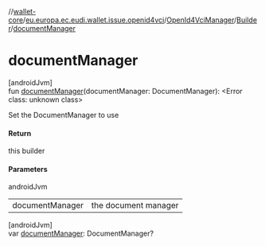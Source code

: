 //[wallet-core](../../../../index.md)/[eu.europa.ec.eudi.wallet.issue.openid4vci](../../index.md)/[OpenId4VciManager](../index.md)/[Builder](index.md)/[documentManager](document-manager.md)

# documentManager

[androidJvm]\
fun [documentManager](document-manager.md)(documentManager: DocumentManager): &lt;Error class: unknown class&gt;

Set the DocumentManager to use

#### Return

this builder

#### Parameters

androidJvm

| | |
|---|---|
| documentManager | the document manager |

[androidJvm]\
var [documentManager](document-manager.md): DocumentManager?
